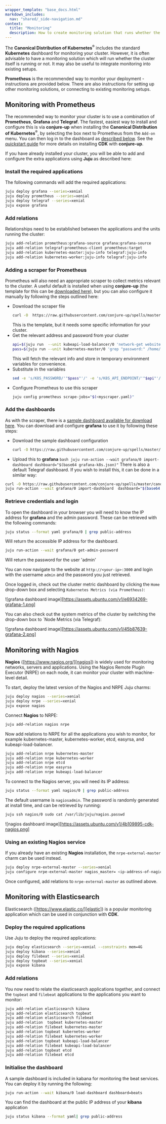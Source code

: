 ```yaml
---
wrapper_template: "base_docs.html"
markdown_includes:
  nav: "shared/_side-navigation.md"
context:
  title: "Monitoring"
  description: How to create monitoring solution that runs whether the cluster itself is running or not. It may also be useful to integrate monitoring into existing setups.
---
```


The **Canonical Distribution of Kubernetes**<sup>&reg;</sup> includes the standard **Kubernetes** dashboard for monitoring your cluster. However, it is often advisable to have a monitoring solution which will run whether the cluster itself is running or not. It may also be useful to integrate monitoring into existing setups.

**Prometheus** is the recommended way to monitor your deployment - instructions are provided below. There are also instructions for setting up other monitoring solutions, or connecting to existing monitoring setups.

## Monitoring with Prometheus

The recommended way to monitor your cluster is to use a combination of **Prometheus**, **Grafana** and **Telegraf**. The fastest, easiest way to install and configure this is via **conjure-up** when installing the **Canonical Distribution of Kubernetes**<sup>&reg;</sup>, by selecting the box next to Prometheus from the `Add-on` menu. You can then log in to the dashboard as [described below](#retrieve-credentials-and-login). See the [quickstart guide][quickstart] for more details on installing **CDK** with **conjure-up**.

If you have already installed your cluster, you will be able to add and configure the extra applications using **Juju** as described here:

### Install the required applications

The following commands will add the required applications:

```bash
juju deploy grafana --series=xenial
juju deploy prometheus --series=xenial
juju deploy telegraf --series=xenial
juju expose grafana
```

### Add relations

Relationships need to be established between the applications and the units
running the cluster:

```bash
juju add-relation prometheus:grafana-source grafana:grafana-source
juju add-relation telegraf:prometheus-client prometheus:target
juju add-relation kubernetes-master:juju-info telegraf:juju-info
juju add-relation kubernetes-worker:juju-info telegraf:juju-info
```

### Adding a scraper for Prometheus

Prometheus will also need an appropriate scraper to collect metrics relevant to the cluster. A useful default is installed when using **conjure-up** (the template for this can be [downloaded here][download-scraper]), but you can also configure it manually by following the steps outlined here:

- Download the scraper file
  ```bash
  curl -O  https://raw.githubusercontent.com/conjure-up/spells/master/canonical-kubernetes/addons/prometheus/steps/01_install-prometheus/prometheus-scrape-k8s.yaml
  ```
  This is the template, but it needs some specific information for your cluster.
- Get the relevant address and password from your cluster
  ```bash
  api=$(juju run  --unit kubeapi-load-balancer/0 'network-get website --format yaml --ingress-address' | head -1)
  pass=$(juju run --unit kubernetes-master/0 'grep "password:" /home/ubuntu/config' | awk '{ print $2 }')
  ```
  This will fetch the relevant info and store in temporary environment variables for convenience.
- Substitute in the variables
  ```bash
  sed -e 's/K8S_PASSWORD/'"$pass"'/' -e 's/K8S_API_ENDPOINT/'"$api"'/' <prometheus-scrape-k8s.yaml  > myscraper.yaml
  ```
- Configure Prometheus to use this scraper
  ```bash
  juju config prometheus scrape-jobs="$(<myscraper.yaml)"
  ```

### Add the dashboards

As with the scraper, there is a [sample dashboard available for download here][download-dashboard]. You can download and configure **grafana** to use it by following these steps:

- Download the sample dashboard configuration
  ```bash
  curl -O https://raw.githubusercontent.com/conjure-up/spells/master/canonical-kubernetes/addons/prometheus/steps/01_install-prometheus/grafana-k8s.json
  ```
- Upload this to **grafana**
  `bash juju run-action --wait grafana/0 import-dashboard dashboard="$(base64 grafana-k8s.json)"`
  There is also a default Telegraf dashboard. If you wish to install this, it can be done in a similar way:

```bash
curl -O https://raw.githubusercontent.com/conjure-up/spells/master/canonical-kubernetes/addons/prometheus/steps/01_install-prometheus/grafana-telegraf.json
juju run-action --wait grafana/0 import-dashboard  dashboard="$(base64 grafana-telegraf.json)"
```

### Retrieve credentials and login

To open the dashboard in your browser you will need to know the IP address for **grafana** and the admin password. These can be retrieved with the following commands:

```bash
juju status --format yaml grafana/0 | grep public-address
```

Will return the accessible IP address for the dashboard.

```bash
juju run-action --wait grafana/0 get-admin-password
```

Will return the password for the user 'admin'

You can now navigate to the website at `http://<your-ip>:3000` and login with the username `admin` and the password you just retrieved.

Once logged in, check out the cluster metric dashboard by clicking the `Home` drop-down box and selecting `Kubernetes Metrics (via Prometheus)`:

![grafana dashboard image][https://assets.ubuntu.com/v1/e6934269-grafana-1.png]

You can also check out the system metrics of the cluster by switching the drop-down box to `Node Metrics (via Telegraf):

![grafana dashboard image][https://assets.ubuntu.com/v1/45b87639-grafana-2.png]

## Monitoring with Nagios

**Nagios** ([https://www.nagios.org/][nagios]) is widely used for monitoring networks, servers and applications. Using the Nagios Remote Plugin Executor (NRPE) on each node, it can monitor your cluster with machine-level detail.

To start, deploy the latest version of the Nagios and NRPE Juju charms:

```bash
juju deploy nagios --series=xenial
juju deploy nrpe --series=xenial
juju expose nagios
```

Connect **Nagios** to NRPE:

```bash
juju add-relation nagios nrpe
```

Now add relations to NRPE for all the applications you wish to monitor, for example kubernetes-master, kubernetes-worker, etcd, easyrsa, and kubeapi-load-balancer.

```bash
juju add-relation nrpe kubernetes-master
juju add-relation nrpe kubernetes-worker
juju add-relation nrpe etcd
juju add-relation nrpe easyrsa
juju add-relation nrpe kubeapi-load-balancer
```

To connect to the Nagios server, you will need its IP address:

```bash
juju status --format yaml nagios/0 | grep public-address
```

The default username is `nagiosadmin`. The password is randomly generated at install time, and can be retrieved by running:

```bash
juju ssh nagios/0 sudo cat /var/lib/juju/nagios.passwd
```

![nagios dashboard image][https://assets.ubuntu.com/v1/4b109895-cdk-nagios.png]

### Using an existing Nagios service

If you already have an existing **Nagios** installation, the `nrpe-external-master` charm can be used instead.

```bash
juju deploy nrpe-external-master --series=xenial
juju configure nrpe-external-master nagios_master= <ip-address-of-nagios>
```

Once configured, add relations to `nrpe-external-master` as outlined above.

## Monitoring with **Elasticsearch**

Elasticsearch ([https://www.elastic.co/][elastic]) is a popular monitoring application which
can be used in conjunction with **CDK**.

### Deploy the required applications

Use Juju to deploy the required applications:

```bash
juju deploy elasticsearch --series=xenial --constraints mem=4G
juju deploy kibana --series=xenial
juju deploy filebeat --series=xenial
juju deploy topbeat --series=xenial
juju expose kibana
```

### Add relations

You now need to relate the elasticsearch applications together, and connect the `topbeat` and `filebeat` applications to the applications you want to monitor:

```bash
juju add-relation elasticsearch kibana
juju add-relation elasticsearch topbeat
juju add-relation elasticsearch filebeat
juju add-relation  topbeat kubernetes-master
juju add-relation filebeat kubernetes-master
juju add-relation topbeat kubernetes-worker
juju add-relation filebeat kubernetes-worker
juju add-relation topbeat kubeapi-load-balancer
juju add-relation filebeat kubeapi-load-balancer
juju add-relation topbeat etcd
juju add-relation filebeat etcd
```

### Initialise the dashboard

A sample dashboard is included in kabana for monitoring the beat services. You can deploy it by running the following:

```bash
juju run-action --wait kibana/0 load-dashboard dashboard=beats
```

You can find the dashboard at the public IP address of your **kibana** application

```bash
juju status kibana --format yaml| grep public-address
```

<!-- LINKS -->

[quickstart]: /kubernetes/docs/quickstart
[nagios]: https://www.nagios.org/
[elastic]: https://www.elastic.co/
[download-scraper]: https://raw.githubusercontent.com/conjure-up/spells/master/canonical-kubernetes/addons/prometheus/steps/01_install-prometheus/prometheus-scrape-k8s.yaml
[download-dashboard]: https://raw.githubusercontent.com/conjure-up/spells/master/canonical-kubernetes/addons/prometheus/steps/01_install-prometheus/grafana-k8s.json
